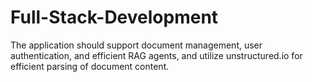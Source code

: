 # Full-Stack-Development
The application should support document management, user authentication, and efficient RAG agents, and utilize unstructured.io for efficient parsing of document content.
